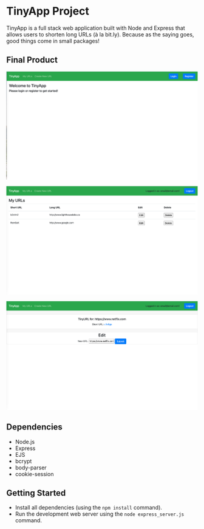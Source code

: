 # TinyApp Project

TinyApp is a full stack web application built with Node and Express that allows users to shorten long URLs (à la bit.ly). Because as the saying goes, good things come in small packages!

## Final Product

!["Welcome page for TinyApp"](https://github.com/beakwan/tinyapp/blob/master/docs/welcome-page.png?raw=true)

!["Personal tiny URLs page"](https://github.com/beakwan/tinyapp/blob/master/docs/urls-page.png?raw=true)

!["Converted URL and edit feature"](https://github.com/beakwan/tinyapp/blob/master/docs/show-edit-page.png?raw=true)

## Dependencies

- Node.js
- Express
- EJS
- bcrypt
- body-parser
- cookie-session

## Getting Started

- Install all dependencies (using the `npm install` command).
- Run the development web server using the `node express_server.js` command.
